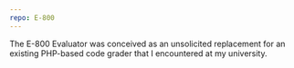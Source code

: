 ```yaml
---
repo: E-800
---
```

The E-800 Evaluator was conceived as an unsolicited replacement for an existing PHP-based code grader that I encountered at my university.
